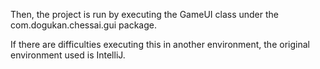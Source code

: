 Then, the project is run by executing the GameUI class under the com.dogukan.chessai.gui
package.

If there are difficulties executing this in another environment, the original environment used is IntelliJ.